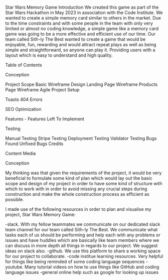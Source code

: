Star Wars Memory Game
Introduction
We created this game as part of the Star Wars Hackathon in May 2023 in association with the Code Institute. We wanted to create a simple memory card similar to others in the market. Due to the time constraints and with some people in the team with only very limited or almost no coding knowledge, a simple game like a memory card game was going to be a more effective and efficient use of our time. Our team called Sith-ly The Best wanted to create a game that would be enjoyable, fun, rewarding and would attract repeat plays as well as being simple and straightforward, so anyone can play it. 
Providing users with a layout which is easy to understand and high quality.

Table of Contents

Conception

Project Scope
Basic Wireframe Design
Landing Page Wireframe
Products Page Wireframe
Agile
Project Setup




Toasts
404 Errors


SEO Optimization

Features - Features Left To Implement

Testing

Manual Testing
Stripe Testing
Deployment Testing
Validator Testing
Bugs Found
Unfixed Bugs
Credits

Content
Media




Conception

My thinking was that given the requirements of the project, it would be very beneficial to formulate some kind of plan which would lay out the basic scope and design of my project in order to have some kind of structure with which to work with in order to avoid missing any crucial steps during construction and make the whole construction process as efficient as possible.

I made use of the following resources in order to plan and visualise my project, Star Wars Memory Game:

-slack. With my fellow teammates we communicate on our dedicated slack team channel for our team called Sith-ly The Best. We communicate what tasks each of us should be performing and help each with any problems or issues and have huddles which are basically like team members where we can discuss in more depth all things in regards to our project. We suggest ideas on slack also.
-github. We use this platform to share a working space for our project to collaborate.
-code institue learning resources. Very helpful for things like being reminded of some coding language sequences
-youtube. Many tutorial videos on how to use things like GitHub and coding language issues
-general online help such as google for looking up issues

